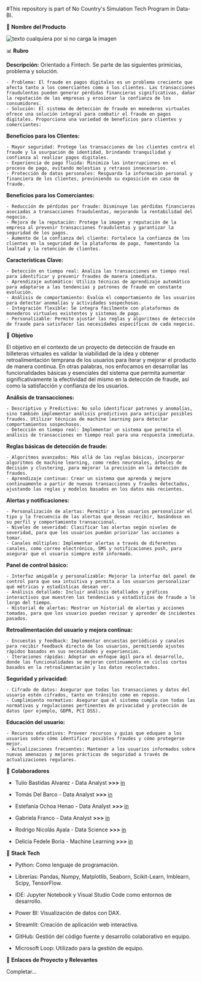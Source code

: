 #This repository is part of No Country's Simulation Tech Program in Data-BI.

💎 **Nombre del Producto**

![texto cualquiera por si no carga la imagen](https://github.com/No-Country/c18-80-t-data-bi/blob/main/WS.png)


📊 **Rubro**


**Descripción:** Orientado a Fintech. Se parte de las siguientes primicias, problema y solución.

    - Problema: El fraude en pagos digitales es un problema creciente que afecta tanto a los comerciantes como a los clientes. Las transacciones fraudulentas pueden generar pérdidas financieras significativas, dañar la reputación de las empresas y erosionar la confianza de los consumidores.
    - Solución: El sistema de detección de fraude en monederos virtuales ofrece una solución integral para combatir el fraude en pagos digitales. Proporciona una variedad de beneficios para clientes y comerciantes:


**Beneficios para los Clientes:**

    - Mayor seguridad: Protege las transacciones de los clientes contra el fraude y la usurpación de identidad, brindando tranquilidad y confianza al realizar pagos digitales.
    - Experiencia de pago fluida: Minimiza las interrupciones en el proceso de pago, evitando molestias y retrasos innecesarios.
    - Protección de datos personales: Resguarda la información personal y financiera de los clientes, previniendo su exposición en caso de fraude.

**Beneficios para los Comerciantes:**

    - Reducción de pérdidas por fraude: Disminuye las pérdidas financieras asociadas a transacciones fraudulentas, mejorando la rentabilidad del negocio.
    - Mejora de la reputación: Protege la imagen y reputación de la empresa al prevenir transacciones fraudulentas y garantizar la seguridad de los pagos.
    - Aumento de la confianza del cliente: Fortalece la confianza de los clientes en la seguridad de la plataforma de pago, fomentando la lealtad y la retención de clientes.

**Características Clave:**

    - Detección en tiempo real: Analiza las transacciones en tiempo real para identificar y prevenir fraudes de manera inmediata.
    - Aprendizaje automático: Utiliza técnicas de aprendizaje automático para adaptarse a las tendencias y patrones de fraude en constante evolución.
    - Análisis de comportamiento: Evalúa el comportamiento de los usuarios para detectar anomalías y actividades sospechosas.
    - Integración flexible: Se integra fácilmente con plataformas de monederos virtuales existentes y sistemas de pago.
    - Personalizable: Permite ajustar las reglas y algoritmos de detección de fraude para satisfacer las necesidades específicas de cada negocio.


🎯 **Objetivo**


El objetivo en el contexto de un proyecto de detección de fraude en billeteras virtuales es validar la viabilidad de la idea y obtener retroalimentación temprana de los usuarios para iterar y mejorar el producto de manera continua. En otras palabras, nos enfocamos en desarrollar las funcionalidades básicas y esenciales del sistema que permita aumentar significativamente la efectividad del mismo en la detección de fraude, así como la satisfacción y confianza de los usuarios.

**Análisis de transacciones:**

    - Descriptivo y Predictivo: No solo identificar patrones y anomalías, sino también implementar análisis predictivos para anticipar posibles fraudes. Utilizar técnicas de machine learning para detectar comportamientos sospechosos.
    - Detección en tiempo real: Implementar un sistema que permita el análisis de transacciones en tiempo real para una respuesta inmediata.
    
**Reglas básicas de detección de fraude:**

    - Algoritmos avanzados: Más allá de las reglas básicas, incorporar algoritmos de machine learning, como redes neuronales, árboles de decisión y clustering, para mejorar la precisión en la detección de fraudes.
    - Aprendizaje continuo: Crear un sistema que aprenda y mejore continuamente a partir de nuevas transacciones y fraudes detectados, ajustando las reglas y modelos basados en los datos más recientes.
    
**Alertas y notificaciones:**

    - Personalización de alertas: Permitir a los usuarios personalizar el tipo y la frecuencia de las alertas que desean recibir, basándose en su perfil y comportamiento transaccional.
    - Niveles de severidad: Clasificar las alertas según niveles de severidad, para que los usuarios puedan priorizar las acciones a tomar.
    - Canales múltiples: Implementar alertas a través de diferentes canales, como correo electrónico, SMS y notificaciones push, para asegurar que el usuario siempre esté informado.
    
**Panel de control básico:**

    - Interfaz amigable y personalizable: Mejorar la interfaz del panel de control para que sea intuitiva y permita a los usuarios personalizar qué métricas y estadísticas desean ver.
    - Análisis detallado: Incluir análisis detallados y gráficos interactivos que muestren las tendencias y estadísticas de fraude a lo largo del tiempo.
    - Historial de alertas: Mostrar un historial de alertas y acciones tomadas, para que los usuarios puedan revisar y aprender de incidentes pasados.
    
**Retroalimentación del usuario y mejora continua:**

    - Encuestas y feedback: Implementar encuestas periódicas y canales para recibir feedback directo de los usuarios, permitiendo ajustes rápidos basados en sus necesidades y experiencias.
    - Iteraciones rápidas: Adoptar un enfoque ágil para el desarrollo, donde las funcionalidades se mejoran continuamente en ciclos cortos basados en la retroalimentación y los datos recolectados.
    
**Seguridad y privacidad:**

    - Cifrado de datos: Asegurar que todas las transacciones y datos del usuario estén cifrados, tanto en tránsito como en reposo.
    - Cumplimiento normativo: Asegurar que el sistema cumpla con todas las normativas y regulaciones pertinentes de privacidad y protección de datos (por ejemplo, GDPR, PCI DSS).
    
**Educación del usuario:**
  
    - Recursos educativos: Proveer recursos y guías que eduquen a los usuarios sobre cómo identificar posibles fraudes y cómo protegerse mejor.
    - Actualizaciones frecuentes: Mantener a los usuarios informados sobre nuevas amenazas y mejores prácticas de seguridad a través de actualizaciones regulares.


🧩 **Colaboradores**


- Tulio Bastidas Alvarez - Data Analyst **>>>** [in](https://www.linkedin.com/in/tulio-bastidas-alvarez/)

- Tomás Del Barco - Data Analyst **>>>**  [in](https://www.linkedin.com/in/tomás-del-barco-b74337229/)

- Estefanía Ochoa Henao - Data Analyst **>>>** [in](https://www.linkedin.com/in/estefania-ochoa-henao/)

- Gabriela Franco - Data Analyst **>>>** [in](https://www.linkedin.com/in/gabyfranco/)

- Rodrigo Nicolás Ayala - Data Science **>>>** [in](https://www.linkedin.com/in/arodrigonicolas/)

- Delicia Fedele Boria - Machine Learning **>>>** [in](https://www.linkedin.com/in/deliciafedeleboria/)


🤖 **Stack Tech**

- Python: Como lenguaje de programación.
  
- Librerías: Pandas, Numpy, Matplotlib, Seaborn, Scikit-Learn, Imblearn, Scipy, TensorFlow.
  
- IDE: Jupyter Notebook y Visual Studio Code como entornos de desarrollo.
  
- Power BI: Visualización de datos con DAX.
  
- Streamlit: Creación de aplicación web interactiva.
  
- GitHub: Gestión del código fuente y desarrollo colaborativo en equipo.
  
- Microsoft Loop: Utilizado para la gestión de equipo.

🔗 **Enlaces de Proyecto y Relevantes**

Completar...

